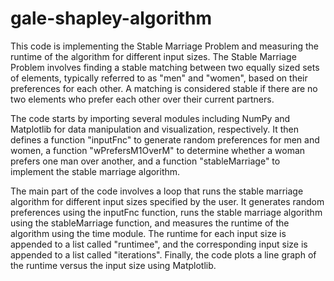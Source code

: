 # gale-shapley-algorithm
This code is implementing the Stable Marriage Problem and measuring the runtime of the algorithm for different input sizes. The Stable Marriage Problem involves finding a stable matching between two equally sized sets of elements, typically referred to as "men" and "women", based on their preferences for each other. A matching is considered stable if there are no two elements who prefer each other over their current partners.

The code starts by importing several modules including NumPy and Matplotlib for data manipulation and visualization, respectively. It then defines a function "inputFnc" to generate random preferences for men and women, a function "wPrefersM1OverM" to determine whether a woman prefers one man over another, and a function "stableMarriage" to implement the stable marriage algorithm.

The main part of the code involves a loop that runs the stable marriage algorithm for different input sizes specified by the user. It generates random preferences using the inputFnc function, runs the stable marriage algorithm using the stableMarriage function, and measures the runtime of the algorithm using the time module. The runtime for each input size is appended to a list called "runtimee", and the corresponding input size is appended to a list called "iterations". Finally, the code plots a line graph of the runtime versus the input size using Matplotlib.
